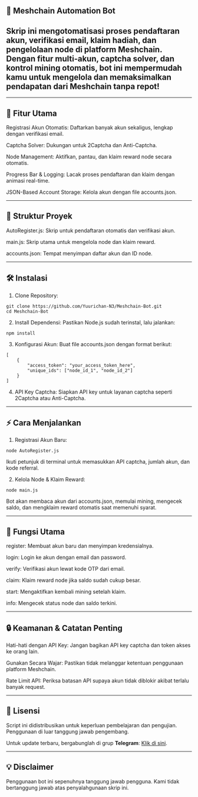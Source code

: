 ## 📌 Meshchain Automation Bot

## Skrip ini mengotomatisasi proses pendaftaran akun, verifikasi email, klaim hadiah, dan pengelolaan node di platform Meshchain. Dengan fitur multi-akun, captcha solver, dan kontrol mining otomatis, bot ini mempermudah kamu untuk mengelola dan memaksimalkan pendapatan dari Meshchain tanpa repot!


---

## 🚀 Fitur Utama

Registrasi Akun Otomatis: Daftarkan banyak akun sekaligus, lengkap dengan verifikasi email.

Captcha Solver: Dukungan untuk 2Captcha dan Anti-Captcha.

Node Management: Aktifkan, pantau, dan klaim reward node secara otomatis.

Progress Bar & Logging: Lacak proses pendaftaran dan klaim dengan animasi real-time.

JSON-Based Account Storage: Kelola akun dengan file accounts.json.



---

## 📂 Struktur Proyek

AutoRegister.js: Skrip untuk pendaftaran otomatis dan verifikasi akun.

main.js: Skrip utama untuk mengelola node dan klaim reward.

accounts.json: Tempat menyimpan daftar akun dan ID node.



---

## 🛠️ Instalasi

1. Clone Repository:


```
git clone https://github.com/Yuurichan-N3/Meshchain-Bot.git
cd Meshchain-Bot
```


2. Install Dependensi:
Pastikan Node.js sudah terinstal, lalu jalankan:


```
npm install
```



3. Konfigurasi Akun:
Buat file accounts.json dengan format berikut:


```
[
    {
        "access_token": "your_access_token_here",
        "unique_ids": ["node_id_1", "node_id_2"]
    }
]
```


4. API Key Captcha:
Siapkan API key untuk layanan captcha seperti 2Captcha atau Anti-Captcha.




---

## ⚡ Cara Menjalankan

1. Registrasi Akun Baru:


```
node AutoRegister.js
```


Ikuti petunjuk di terminal untuk memasukkan API captcha, jumlah akun, dan kode referral.

2. Kelola Node & Klaim Reward:


```
node main.js
```

Bot akan membaca akun dari accounts.json, memulai mining, mengecek saldo, dan mengklaim reward otomatis saat memenuhi syarat.


---

## 🧠 Fungsi Utama

register: Membuat akun baru dan menyimpan kredensialnya.

login: Login ke akun dengan email dan password.

verify: Verifikasi akun lewat kode OTP dari email.

claim: Klaim reward node jika saldo sudah cukup besar.

start: Mengaktifkan kembali mining setelah klaim.

info: Mengecek status node dan saldo terkini.



---

## 🔒 Keamanan & Catatan Penting

Hati-hati dengan API Key: Jangan bagikan API key captcha dan token akses ke orang lain.

Gunakan Secara Wajar: Pastikan tidak melanggar ketentuan penggunaan platform Meshchain.

Rate Limit API: Periksa batasan API supaya akun tidak diblokir akibat terlalu banyak request.



---


## 📜 Lisensi  

Script ini didistribusikan untuk keperluan pembelajaran dan pengujian. Penggunaan di luar tanggung jawab pengembang.  

Untuk update terbaru, bergabunglah di grup **Telegram**: [Klik di sini](https://t.me/sentineldiscus).


---

## 💡 Disclaimer
Penggunaan bot ini sepenuhnya tanggung jawab pengguna. Kami tidak bertanggung jawab atas penyalahgunaan skrip ini.
